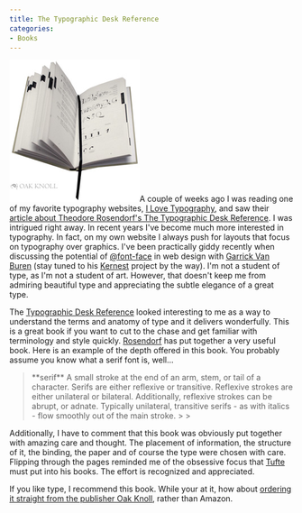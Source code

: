 ```yaml
---
title: The Typographic Desk Reference
categories:
- Books
---
```


[![typography-desk-reference.jpg](/assets/posts/2009/typography-desk-reference.jpg)](http://typedeskref.com/)A couple of weeks ago I was reading one of my favorite typography websites, [I Love Typography](http://ilovetypography.com/), and saw their [article about Theodore Rosendorf's The Typographic Desk Reference](http://ilovetypography.com/2009/04/21/the-typographic-desk-reference/). I was intrigued right away.
In recent years I've become much more interested in typography. In fact, on my own website I always push for layouts that focus on typography over graphics. I've been practically giddy recently when discussing the potential of [@font-face](http://www.w3.org/TR/css3-webfonts/) in web design with [Garrick Van Buren](http://garrickvanburen.com/) (stay tuned to his [Kernest](http://www.kernest.com/) project by the way). I'm not a student of type, as I'm not a student of art. However, that doesn't keep me from admiring beautiful type and appreciating the subtle elegance of a great type.

<!-- more -->

The [Typographic Desk Reference](http://typedeskref.com/) looked interesting to me as a way to understand the terms and anatomy of type and it delivers wonderfully. This is a great book if you want to cut to the chase and get familiar with terminology and style quickly. [Rosendorf](http://rosendorf.us/) has put together a very useful book. Here is an example of the depth offered in this book. You probably assume you know what a serif font is, well...

<blockquote>**serif** A small stroke at the end of an arm, stem, or tail of a character. Serifs are either reflexive or transitive. Reflexive strokes are either unilateral or bilateral. Additionally, reflexive strokes can be abrupt, or adnate. Typically unilateral, transitive serifs - as with italics - flow smoothly out of the main stroke.
> 
> </blockquote>

Additionally, I have to comment that this book was obviously put together with amazing care and thought. The placement of information, the structure of it, the binding, the paper and of course the type were chosen with care. Flipping through the pages reminded me of the obsessive focus that [Tufte](http://www.edwardtufte.com/tufte/) must put into his books. The effort is recognized and appreciated.

If you like type, I recommend this book. While your at it, how about [ordering it straight from the publisher Oak Knoll](http://www.oakknoll.com/detail.php?d_booknr=96672), rather than Amazon.
